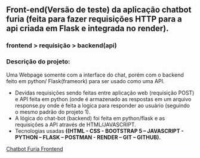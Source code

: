 ## Front-end(Versão de teste) da aplicação chatbot furia (feita para fazer requisições HTTP para a api criada em Flask e integrada no render).
###  frontend > requisição > backend(api)

### Descrição do projeto:

Uma Webpage somente com a interface do chat, porém com o backend feito em python/ Flask(frameork) para ser usado como uma API.
- Devidas requisições sendo feitas entre aplicação web (requisição POST) e API feita em python (onde é armazenado as respostas em um arquivo response.py onde é feita a logica para responder ao usuário (seguindo o mesmo padrão do projeto 1).
- A lógica do chat-bot (backend) foi feita em python/flask  e as requisições a API através de HTML/JAVASCRIPT.
- Tecnologias usadas <strong>((HTML - CSS - BOOTSTRAP 5 – JAVASCRIPT -  PYTHON – FLASK – POSTMAN - RENDER – GIT – GITHUB).</strong>

<a href="https://chatbot-flask-frontend.vercel.app/">Chatbot Furia Frontend</a>
